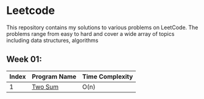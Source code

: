 # Leetcode 

This repository contains my solutions to various problems on LeetCode. The problems range from easy to hard and cover a wide array of topics including data structures, algorithms

## Week 01:
| Index | Program Name                          | Time Complexity |
|-------|---------------------------------------|-----------------|
| 1     | [Two Sum](https://leetcode.com/problems/two-sum/) &nbsp;&nbsp;&nbsp;&nbsp;&nbsp;&nbsp; | O(n)            |

